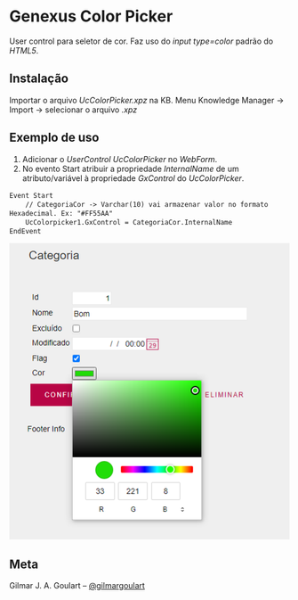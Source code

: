 # Genexus Color Picker
User control para seletor de cor. Faz uso do _input type=color_ padrão do _HTML5_.

## Instalação
Importar o arquivo _UcColorPicker.xpz_ na KB.
    Menu Knowledge Manager -> Import -> selecionar o arquivo _.xpz_

## Exemplo de uso
1) Adicionar o _UserControl_ _UcColorPicker_ no _WebForm_.
2) No evento Start atribuir a propriedade _InternalName_ de um atributo/variável à propriedade _GxControl_ do _UcColorPicker_.

```Gx
Event Start
    // CategoriaCor -> Varchar(10) vai armazenar valor no formato Hexadecimal. Ex: "#FF55AA"
    UcColorpicker1.GxControl = CategoriaCor.InternalName
EndEvent
```

![Em execução](print.png)

## Meta
Gilmar J. A. Goulart – [@gilmargoulart](https://github.com/gilmargoulart)
